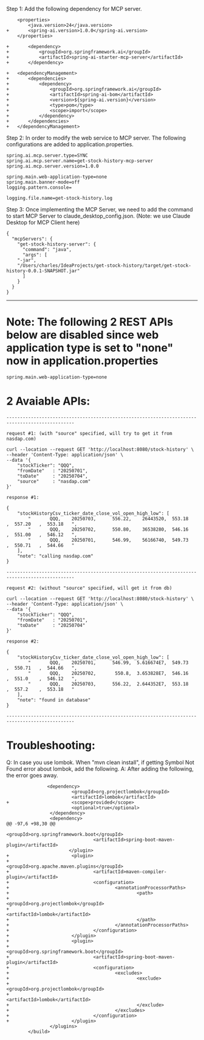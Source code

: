 Step 1: Add the following dependency for MCP server.

	    <properties>
		    <java.version>24</java.version>
	+   	<spring-ai.version>1.0.0</spring-ai.version>
	    </properties>

    + 		<dependency>
    +			<groupId>org.springframework.ai</groupId>
    +			<artifactId>spring-ai-starter-mcp-server</artifactId>
    +		</dependency>

    +  	<dependencyManagement>
    +		<dependencies>
    +			<dependency>
    +				<groupId>org.springframework.ai</groupId>
    +				<artifactId>spring-ai-bom</artifactId>
    +				<version>${spring-ai.version}</version>
    +				<type>pom</type>
    +				<scope>import</scope>
    +			</dependency>
    +		</dependencies>
    +	</dependencyManagement>

Step 2: In order to modify the web service to MCP server. The following configurations are added to application.properties.

    spring.ai.mcp.server.type=SYNC
    spring.ai.mcp.server.name=get-stock-history-mcp-server
    spring.ai.mcp.server.version=1.0.0

    spring.main.web-application-type=none
    spring.main.banner-mode=off
    logging.pattern.console=

    logging.file.name=get-stock-history.log

Step 3: Once implementing the MCP Server, we need to add the command to start MCP Server to claude_desktop_config.json. (Note: we use Claude Desktop for MCP Client here)

    {
      "mcpServers": {
        "get-stock-history-server": {
          "command": "java",
          "args": [
	    "-jar",
	    "/Users/charles/IdeaProjects/get-stock-history/target/get-stock-history-0.0.1-SNAPSHOT.jar"
          ]
        }
      }
    }

-------

# Note: The following 2 REST APIs below are disabled since web application type is set to "none" now in application.properties

    spring.main.web-application-type=none

# 2 Avaiable APIs:

    -----------------------------------------------------------------------------------------------

    request #1: (with "source" specified, will try to get it from nasdap.com)

    curl --location --request GET 'http://localhost:8080/stock-history' \
    --header 'Content-Type: application/json' \
    --data '{
        "stockTicker": "QQQ",
        "fromDate"   : "20250701",
        "toDate"     : "20250704",
        "source"     : "nasdap.com"
    }'

    response #1:

    {
        "stockHistoryCsv_ticker_date_close_vol_open_high_low": [
            "       QQQ,    20250703,      556.22,    26443520,  553.18   ,  557.20   ,  553.18   ",
            "       QQQ,    20250702,      550.80,    36538280,  546.16   ,  551.00   ,  546.12   ",
            "       QQQ,    20250701,      546.99,    56166740,  549.73   ,  550.71   ,  544.66   "
        ],
        "note": "calling nasdap.com"
    }

    -----------------------------------------------------------------------------------------------

    request #2: (without "source" specified, will get it from db)

    curl --location --request GET 'http://localhost:8080/stock-history' \
    --header 'Content-Type: application/json' \
    --data '{
        "stockTicker": "QQQ",
        "fromDate"   : "20250701",
        "toDate"     : "20250704"
    }'

    response #2:

    {
        "stockHistoryCsv_ticker_date_close_vol_open_high_low": [
            "       QQQ,    20250701,      546.99,  5.616674E7,  549.73   ,  550.71   ,  544.66   ",
            "       QQQ,    20250702,       550.8,  3.653828E7,  546.16   ,  551.0    ,  546.12   ",
            "       QQQ,    20250703,      556.22,  2.644352E7,  553.18   ,  557.2    ,  553.18   "
        ],
        "note": "found in database"
    }

    -----------------------------------------------------------------------------------------------

# Troubleshooting:

Q: In case you use lombok. When "mvn clean install", if getting Symbol Not Found error about lombok, add the following.
A: After adding the following, the error goes away.

                   <dependency>
                            <groupId>org.projectlombok</groupId>
                            <artifactId>lombok</artifactId>
    +                       <scope>provided</scope>
                            <optional>true</optional>
                    </dependency>
                    <dependency>
    @@ -97,6 +98,30 @@
                                    <groupId>org.springframework.boot</groupId>
                                    <artifactId>spring-boot-maven-plugin</artifactId>
                           </plugin>
    +                       <plugin>
    +                               <groupId>org.apache.maven.plugins</groupId>
    +                               <artifactId>maven-compiler-plugin</artifactId>
    +                               <configuration>
    +                                       <annotationProcessorPaths>
    +                                               <path>
    +                                                       <groupId>org.projectlombok</groupId>
    +                                                       <artifactId>lombok</artifactId>
    +                                               </path>
    +                                       </annotationProcessorPaths>
    +                               </configuration>
    +                       </plugin>
    +                       <plugin>
    +                               <groupId>org.springframework.boot</groupId>
    +                               <artifactId>spring-boot-maven-plugin</artifactId>
    +                               <configuration>
    +                                       <excludes>
    +                                               <exclude>
    +                                                       <groupId>org.projectlombok</groupId>
    +                                                       <artifactId>lombok</artifactId>
    +                                               </exclude>
    +                                       </excludes>
    +                               </configuration>
    +                       </plugin>
                    </plugins>
            </build>
